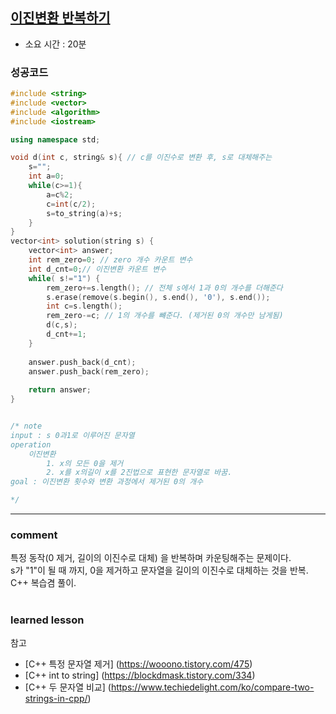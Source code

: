 
## [이진변환 반복하기](https://school.programmers.co.kr/learn/courses/30/lessons/70129?language=cpp)
* 소요 시간 :  20분 
### 성공코드
```cpp
#include <string>
#include <vector>
#include <algorithm>
#include <iostream>

using namespace std;

void d(int c, string& s){ // c를 이진수로 변환 후, s로 대체해주는  
    s="";
    int a=0;
    while(c>=1){
        a=c%2;
        c=int(c/2);
        s=to_string(a)+s;
    }
}
vector<int> solution(string s) {
    vector<int> answer;
    int rem_zero=0; // zero 개수 카운트 변수
    int d_cnt=0;// 이진변환 카운트 변수
    while( s!="1") {
        rem_zero+=s.length(); // 전체 s에서 1과 0의 개수를 더해준다
        s.erase(remove(s.begin(), s.end(), '0'), s.end());
        int c=s.length();
        rem_zero-=c; // 1의 개수를 뺴준다. (제거된 0의 개수만 남게됨)
        d(c,s);
        d_cnt+=1;
    }
    
    answer.push_back(d_cnt);
    answer.push_back(rem_zero);
    
    return answer;
}


/* note
input : s 0과1로 이루어진 문자열
operation
    이진변환
        1. x의 모든 0을 제거
        2. x를 x의길이 x를 2진법으로 표현한 문자열로 바꿈.
goal : 이진변환 횟수와 변환 과정에서 제거된 0의 개수

*/
```

----------------------------------------------------------------------------
### comment 

특정 동작(0 제거, 길이의 이진수로 대체) 을 반복하며 카운팅해주는 문제이다.   
s가 "1"이 될 때 까지, 0을 제거하고 문자열을 길이의 이진수로 대체하는 것을 반복.   
C++ 복습겸 풀이.    


#
#
 ### learned lesson
참고
  - [C++ 특정 문자열 제거] (https://wooono.tistory.com/475)
  - [C++ int to string] (https://blockdmask.tistory.com/334)
  - [C++ 두 문자열 비교] (https://www.techiedelight.com/ko/compare-two-strings-in-cpp/)
#
#
 
 
 
 

